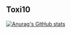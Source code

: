 Toxi10
------------
[![Anurag's GitHub stats](https://github-readme-stats.vercel.app/api?username=Toxi10)](https://github.com/anuraghazra/github-readme-stats)
